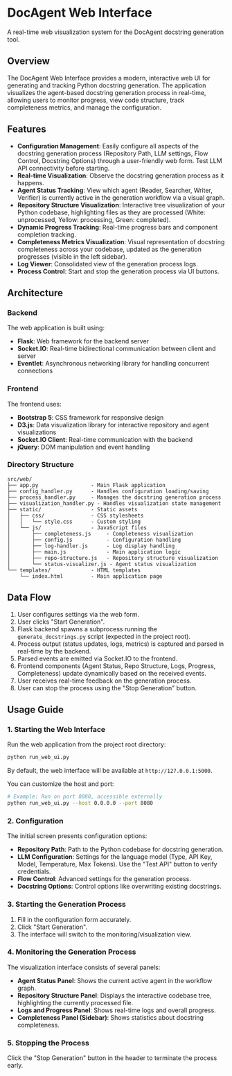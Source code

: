 # DocAgent Web Interface

A real-time web visualization system for the DocAgent docstring generation tool.

## Overview

The DocAgent Web Interface provides a modern, interactive web UI for generating and tracking Python docstring generation. The application visualizes the agent-based docstring generation process in real-time, allowing users to monitor progress, view code structure, track completeness metrics, and manage the configuration.

## Features

- **Configuration Management**: Easily configure all aspects of the docstring generation process (Repository Path, LLM settings, Flow Control, Docstring Options) through a user-friendly web form. Test LLM API connectivity before starting.
- **Real-time Visualization**: Observe the docstring generation process as it happens.
- **Agent Status Tracking**: View which agent (Reader, Searcher, Writer, Verifier) is currently active in the generation workflow via a visual graph.
- **Repository Structure Visualization**: Interactive tree visualization of your Python codebase, highlighting files as they are processed (White: unprocessed, Yellow: processing, Green: completed).
- **Dynamic Progress Tracking**: Real-time progress bars and component completion tracking.
- **Completeness Metrics Visualization**: Visual representation of docstring completeness across your codebase, updated as the generation progresses (visible in the left sidebar).
- **Log Viewer**: Consolidated view of the generation process logs.
- **Process Control**: Start and stop the generation process via UI buttons.

## Architecture

### Backend

The web application is built using:

- **Flask**: Web framework for the backend server
- **Socket.IO**: Real-time bidirectional communication between client and server
- **Eventlet**: Asynchronous networking library for handling concurrent connections

### Frontend

The frontend uses:

- **Bootstrap 5**: CSS framework for responsive design
- **D3.js**: Data visualization library for interactive repository and agent visualizations
- **Socket.IO Client**: Real-time communication with the backend
- **jQuery**: DOM manipulation and event handling

### Directory Structure

```
src/web/
├── app.py                 - Main Flask application
├── config_handler.py      - Handles configuration loading/saving
├── process_handler.py     - Manages the docstring generation process
├── visualization_handler.py - Handles visualization state management
├── static/                - Static assets
│   ├── css/               - CSS stylesheets
│   │   └── style.css      - Custom styling
│   └── js/                - JavaScript files
│       ├── completeness.js     - Completeness visualization
│       ├── config.js           - Configuration handling
│       ├── log-handler.js      - Log display handling
│       ├── main.js             - Main application logic
│       ├── repo-structure.js   - Repository structure visualization
│       └── status-visualizer.js - Agent status visualization
└── templates/             - HTML templates
    └── index.html         - Main application page
```

## Data Flow

1.  User configures settings via the web form.
2.  User clicks "Start Generation".
3.  Flask backend spawns a subprocess running the `generate_docstrings.py` script (expected in the project root).
4.  Process output (status updates, logs, metrics) is captured and parsed in real-time by the backend.
5.  Parsed events are emitted via Socket.IO to the frontend.
6.  Frontend components (Agent Status, Repo Structure, Logs, Progress, Completeness) update dynamically based on the received events.
7.  User receives real-time feedback on the generation process.
8.  User can stop the process using the "Stop Generation" button.



## Usage Guide

### 1. Starting the Web Interface

Run the web application from the project root directory:

```bash
python run_web_ui.py
```

By default, the web interface will be available at `http://127.0.0.1:5000`.

You can customize the host and port:

```bash
# Example: Run on port 8080, accessible externally
python run_web_ui.py --host 0.0.0.0 --port 8080
```

### 2. Configuration

The initial screen presents configuration options:

- **Repository Path**: Path to the Python codebase for docstring generation.
- **LLM Configuration**: Settings for the language model (Type, API Key, Model, Temperature, Max Tokens). Use the "Test API" button to verify credentials.
- **Flow Control**: Advanced settings for the generation process.
- **Docstring Options**: Control options like overwriting existing docstrings.

### 3. Starting the Generation Process

1.  Fill in the configuration form accurately.
2.  Click "Start Generation".
3.  The interface will switch to the monitoring/visualization view.

### 4. Monitoring the Generation Process

The visualization interface consists of several panels:

- **Agent Status Panel**: Shows the current active agent in the workflow graph.
- **Repository Structure Panel**: Displays the interactive codebase tree, highlighting the currently processed file.
- **Logs and Progress Panel**: Shows real-time logs and overall progress.
- **Completeness Panel (Sidebar)**: Shows statistics about docstring completeness.

### 5. Stopping the Process

Click the "Stop Generation" button in the header to terminate the process early.
